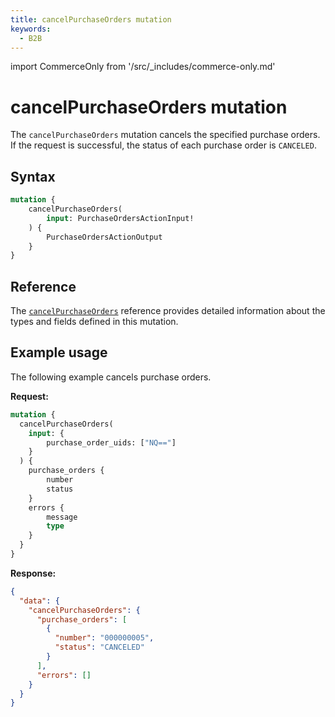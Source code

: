 ```yaml
---
title: cancelPurchaseOrders mutation
keywords:
  - B2B
---
```


import CommerceOnly from '/src/_includes/commerce-only.md'

<CommerceOnly />

# cancelPurchaseOrders mutation

The `cancelPurchaseOrders` mutation cancels the specified purchase orders. If the request is successful, the status of each purchase order is `CANCELED`.

## Syntax

```graphql
mutation {
    cancelPurchaseOrders(
        input: PurchaseOrdersActionInput!
    ) {
        PurchaseOrdersActionOutput
    }
}
```

## Reference

The [`cancelPurchaseOrders`](https://developer.adobe.com/commerce/webapi/graphql-api/index.html#mutation-cancelPurchaseOrders) reference provides detailed information about the types and fields defined in this mutation.

## Example usage

The following example cancels purchase orders.

**Request:**

``` graphql
mutation {
  cancelPurchaseOrders(
    input: {
        purchase_order_uids: ["NQ=="]
    }
  ) {
    purchase_orders {
        number
        status
    }
    errors {
        message
        type
    }
  }
}
```

**Response:**

``` json
{
  "data": {
    "cancelPurchaseOrders": {
      "purchase_orders": [
        {
          "number": "000000005",
          "status": "CANCELED"
        }
      ],
      "errors": []
    }
  }
}
```
